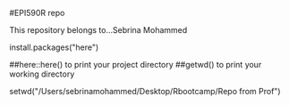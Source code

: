 #EPI590R repo

This repository belongs to...Sebrina Mohammed

install.packages("here")

##here::here() to print your project directory
##getwd() to print your working directory

setwd("/Users/sebrinamohammed/Desktop/Rbootcamp/Repo from Prof")

